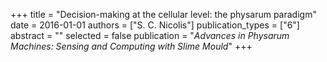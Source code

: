 +++
title = "Decision-making at the cellular level: the physarum paradigm"
date = 2016-01-01
authors = ["S. C. Nicolis"]
publication_types = ["6"]
abstract = ""
selected = false
publication = "*Advances in Physarum Machines: Sensing and Computing with Slime Mould*"
+++

